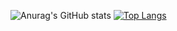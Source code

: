 ![Anurag's GitHub stats](https://github-readme-stats.vercel.app/api?username=omundodepandora&show_icons=true&theme=bear&?count_private=true)
[![Top Langs](https://github-readme-stats.vercel.app/api/top-langs/?username=omundodepandora&layout=compact&theme=bear)](https://github.com/anuraghazra/github-readme-stats)
